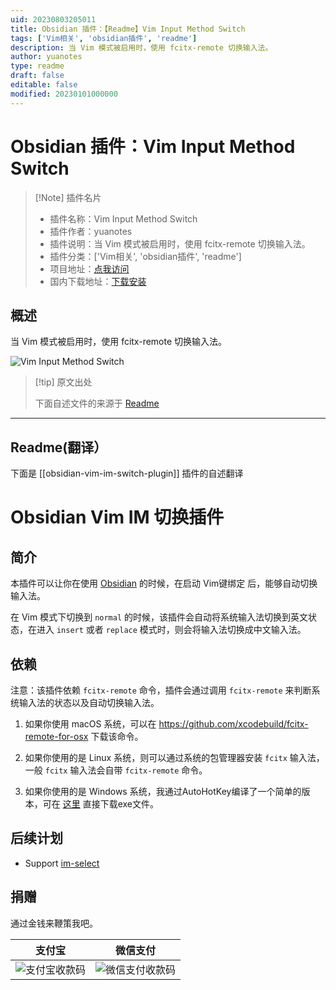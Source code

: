 ```yaml
---
uid: 20230803205011
title: Obsidian 插件：【Readme】Vim Input Method Switch
tags: ['Vim相关', 'obsidian插件', 'readme']
description: 当 Vim 模式被启用时，使用 fcitx-remote 切换输入法。
author: yuanotes
type: readme
draft: false
editable: false
modified: 20230101000000
---
```


# Obsidian 插件：Vim Input Method Switch

> [!Note] 插件名片
> - 插件名称：Vim Input Method Switch
> - 插件作者：yuanotes
> - 插件说明：当 Vim 模式被启用时，使用 fcitx-remote 切换输入法。
> - 插件分类：['Vim相关', 'obsidian插件', 'readme']
> - 项目地址：[点我访问](https://github.com/yuanotes/obsidian-vim-im-switch-plugin)
> - 国内下载地址：[下载安装](https://pkmer.cn/products/plugin/pluginMarket/?obsidian-vim-im-switch-plugin)

## 概述

当 Vim 模式被启用时，使用 fcitx-remote 切换输入法。

![Vim Input Method Switch](https://cdn.pkmer.cn/covers/obsidian-vim-im-switch-plugin.jpeg!pkmer)

> [!tip] 原文出处
> 
>下面自述文件的来源于 [Readme](https://ghproxy.net/https://raw.githubusercontent.com/yuanotes/obsidian-vim-im-switch-plugin/master/README.md)
> 

---

## Readme(翻译）

下面是 [[obsidian-vim-im-switch-plugin]] 插件的自述翻译


# Obsidian Vim IM 切换插件

## 简介

本插件可以让你在使用 [Obsidian](https://obsidian.md/) 的时候，在启动 Vim键绑定 后，能够自动切换输入法。

在 Vim 模式下切换到 `normal` 的时候，该插件会自动将系统输入法切换到英文状态，在进入 `insert` 或者 `replace` 模式时，则会将输入法切换成中文输入法。

## 依赖

注意：该插件依赖 `fcitx-remote` 命令，插件会通过调用 `fcitx-remote` 来判断系统输入法的状态以及自动切换输入法。

1. 如果你使用 macOS 系统，可以在 https://github.com/xcodebuild/fcitx-remote-for-osx 下载该命令。

2. 如果你使用的是 Linux 系统，则可以通过系统的包管理器安装 `fcitx` 输入法，一般 `fcitx` 输入法会自带 `fcitx-remote` 命令。

3. 如果你使用的是 Windows 系统，我通过AutoHotKey编译了一个简单的版本，可在 [这里](https://github.com/yuanotes/obsidian-vim-im-switch-plugin/releases/download/1.0.3/fcitx-remote.exe) 直接下载exe文件。

## 后续计划

- Support [im-select](https://github.com/daipeihust/im-select)

## 捐赠

通过金钱来鞭策我吧。

| 支付宝 | 微信支付 |
|--------| ------- |
|  ![支付宝收款码](./assets/alipay.jpg) | ![微信支付收款码](./assets/wechat_pay.jpg) |



